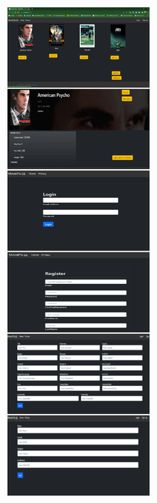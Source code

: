 <img src="https://github.com/mrctmgr/GYGY_2023/blob/main/ASP.NET/MovieFlix/sss77.PNG?raw=true" alt="alt text" width="320" height="180">
<img src="https://github.com/mrctmgr/GYGY_2023/blob/main/ASP.NET/MovieFlix/ss78.PNG?raw=true" alt="alt text" width="320" height="180">
<img src="https://github.com/mrctmgr/GYGY_2023/blob/main/ASP.NET/MovieFlix/ss2.PNG?raw=true" alt="alt text" width="320" height="180">
<img src="https://github.com/mrctmgr/GYGY_2023/blob/main/ASP.NET/MovieFlix/ss3.PNG?raw=true" alt="alt text" width="320" height="180">
<img src="https://github.com/mrctmgr/GYGY_2023/blob/main/ASP.NET/MovieFlix/ss4.PNG?raw=true" alt="alt text" width="320" height="180">
<img src="https://github.com/mrctmgr/GYGY_2023/blob/main/ASP.NET/MovieFlix/ss5.PNG?raw=true" alt="alt text" width="320" height="180">
